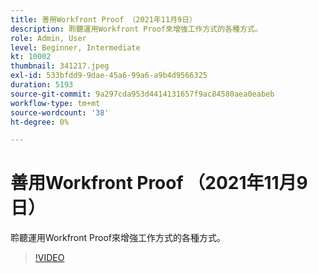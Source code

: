 ```yaml
---
title: 善用Workfront Proof （2021年11月9日）
description: 聆聽運用Workfront Proof來增強工作方式的各種方式。
role: Admin, User
level: Beginner, Intermediate
kt: 10002
thumbnail: 341217.jpeg
exl-id: 533bfdd9-9dae-45a6-99a6-a9b4d9566325
duration: 5193
source-git-commit: 9a297cda953d4414131657f9ac84580aea0eabeb
workflow-type: tm+mt
source-wordcount: '38'
ht-degree: 0%

---
```


# 善用Workfront Proof （2021年11月9日）

聆聽運用Workfront Proof來增強工作方式的各種方式。

>[!VIDEO](https://video.tv.adobe.com/v/341217/?quality=12&learn=on)
